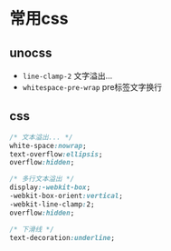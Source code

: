 # 常用css

## unocss
- `line-clamp-2` 文字溢出...
- `whitespace-pre-wrap`  pre标签文字换行

## css

```css
/* 文本溢出... */
white-space:nowrap;
text-overflow:ellipsis;
overflow:hidden;

/* 多行文本溢出 */
display:-webkit-box;
-webkit-box-orient:vertical;
-webkit-line-clamp:2;
overflow:hidden;

/* 下滑线 */
text-decoration:underline;
```
